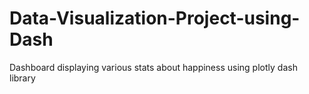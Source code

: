 # Data-Visualization-Project-using-Dash
Dashboard displaying various stats about happiness using plotly dash library
